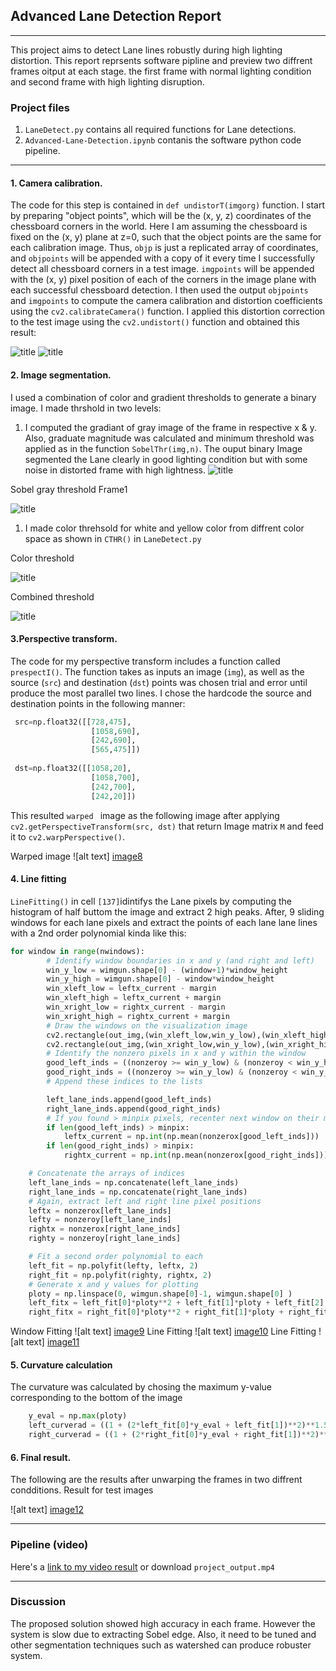 ## Advanced Lane Detection Report
---
This project aims to detect Lane lines robustly during high lighting distortion. This report reprsents software pipline and preview two diffrent frames oitput at each stage. the first frame with normal lighting condition and second frame with high lighting disruption.

### Project files
1. `LaneDetect.py` contains all required functions for Lane detections.
2. `Advanced-Lane-Detection.ipynb` contanis the software python code pipeline.
---
[image1]: ./output_images/test1_r.png "distorted1"
[image2]: ./output_images/Undistored_test1_r.png "Udistorted1"
[image3]: ./output_images/test1.png "ROI"
[image4]: ./output_images/sobelTH-test1.png 
[image5]: ./output_images/colotTH-test1.png 
[image6]: ./output_images/combinedTH-test1.png
[image7]: ./output_images/roi-test1.png
[image8]: ./output_images/wraped-test1.png
[image9]: ./output_images/window-test1.png
[image10]: ./output_images/Lines-test1.png
[image11]: ./output_images/Lane-test1.png
[image12]: ./output_images/result.jpg



#### 1. Camera calibration.

The code for this step is contained in `def undistorT(imgorg)` function. I start by preparing "object points", which will be the (x, y, z) coordinates of the chessboard corners in the world. Here I am assuming the chessboard is fixed on the (x, y) plane at z=0, such that the object points are the same for each calibration image.  Thus, `objp` is just a replicated array of coordinates, and `objpoints` will be appended with a copy of it every time I successfully detect all chessboard corners in a test image.  `imgpoints` will be appended with the (x, y) pixel position of each of the corners in the image plane with each successful chessboard detection. I then used the output `objpoints` and `imgpoints` to compute the camera calibration and distortion coefficients using the `cv2.calibrateCamera()` function.  I applied this distortion correction to the test image using the `cv2.undistort()` function and obtained this result: 

![title][image1]
![title][image2]
#### 2. Image segmentation.
I used a combination of color and gradient thresholds to generate a binary image. I made thrshold in two levels:

1. I computed the gradiant of gray image of the frame in respective x & y. Also, graduate magnitude was calculated and minimum threshold was applied as in the function `SobelThr(img,n)`. The ouput binary Image segmented the Lane clearly in good lighting condition but with some noise in distorted frame with high lightness.
![title][image3]

Sobel gray threshold Frame1

![title][image4]

1. I made color threhsold for white and yellow color from diffrent color space as shown in `CTHR()` in `LaneDetect.py`

Color threshold

![title][image5]

Combined threshold

![title][image6]

#### 3.Perspective transform.
The code for my perspective transform includes a function called `prespectI()`. The function takes as inputs an image (`img`), as well as the source (`src`) and destination (`dst`) points was chosen trial and error until produce the most parallel two lines.  I chose the hardcode the source and destination points in the following manner:

```python
 src=np.float32([[728,475],
                  [1058,690],
                  [242,690],
                  [565,475]])
    
 dst=np.float32([[1058,20],
                  [1058,700],
                  [242,700],
                  [242,20]])
```
This resulted `warped ` image as the following image after applying `cv2.getPerspectiveTransform(src, dst)` that return Image matrix `M` and feed it to `cv2.warpPerspective()`.

Warped image
![alt text] [image8]

#### 4. Line fitting
`LineFitting()` in cell `[137]`idintifys the Lane pixels by computing the histogram of half buttom the image and extract 2 high peaks. After, 9 sliding windows for each lane pixels and extract the points of each lane lane lines with a 2nd order polynomial kinda like this:

```python
for window in range(nwindows):
        # Identify window boundaries in x and y (and right and left)
        win_y_low = wimgun.shape[0] - (window+1)*window_height
        win_y_high = wimgun.shape[0] - window*window_height
        win_xleft_low = leftx_current - margin
        win_xleft_high = leftx_current + margin
        win_xright_low = rightx_current - margin
        win_xright_high = rightx_current + margin
        # Draw the windows on the visualization image
        cv2.rectangle(out_img,(win_xleft_low,win_y_low),(win_xleft_high,win_y_high),(0,255,0), 2) 
        cv2.rectangle(out_img,(win_xright_low,win_y_low),(win_xright_high,win_y_high),(0,255,0), 2) 
        # Identify the nonzero pixels in x and y within the window
        good_left_inds = ((nonzeroy >= win_y_low) & (nonzeroy < win_y_high) & (nonzerox >= win_xleft_low) & (nonzerox < win_xleft_high)).nonzero()[0]
        good_right_inds = ((nonzeroy >= win_y_low) & (nonzeroy < win_y_high) & (nonzerox >= win_xright_low) & (nonzerox < win_xright_high)).nonzero()[0]
        # Append these indices to the lists

        left_lane_inds.append(good_left_inds)
        right_lane_inds.append(good_right_inds)
        # If you found > minpix pixels, recenter next window on their mean position
        if len(good_left_inds) > minpix:
            leftx_current = np.int(np.mean(nonzerox[good_left_inds]))
        if len(good_right_inds) > minpix:        
            rightx_current = np.int(np.mean(nonzerox[good_right_inds]))

    # Concatenate the arrays of indices
    left_lane_inds = np.concatenate(left_lane_inds)
    right_lane_inds = np.concatenate(right_lane_inds)
    # Again, extract left and right line pixel positions
    leftx = nonzerox[left_lane_inds]
    lefty = nonzeroy[left_lane_inds] 
    rightx = nonzerox[right_lane_inds]
    righty = nonzeroy[right_lane_inds]

    # Fit a second order polynomial to each
    left_fit = np.polyfit(lefty, leftx, 2)
    right_fit = np.polyfit(righty, rightx, 2)
    # Generate x and y values for plotting
    ploty = np.linspace(0, wimgun.shape[0]-1, wimgun.shape[0] )
    left_fitx = left_fit[0]*ploty**2 + left_fit[1]*ploty + left_fit[2]
    right_fitx = right_fit[0]*ploty**2 + right_fit[1]*ploty + right_fit[2]
```

Window Fitting 
![alt text] [image9]
Line Fitting 
![alt text] [image10]
Line Fitting 
![alt text] [image11]

#### 5. Curvature calculation
The curvature was calculated by chosing the maximum y-value corresponding to the bottom of the image 
```python
    y_eval = np.max(ploty)
    left_curverad = ((1 + (2*left_fit[0]*y_eval + left_fit[1])**2)**1.5) / np.absolute(2*left_fit[0])
    right_curverad = ((1 + (2*right_fit[0]*y_eval + right_fit[1])**2)**1.5) / np.absolute(2*right_fit[0]) 
```

#### 6. Final result.
The following are the results after unwarping the frames in two diffrent condditions. 
Result for test images

![alt text] [image12]



---

### Pipeline (video)


Here's a [link to my video result](https://youtu.be/3PKT84lurqE) or download `project_output.mp4`

---

### Discussion

The proposed solution showed high accuracy in each frame. However the system is slow due to extracting Sobel edge. Also, it need to be tuned and other segmentation techniques such as watershed can produce robuster system. 